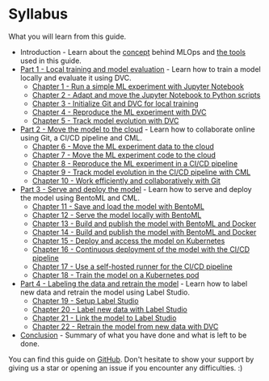 # Syllabus

What you will learn from this guide.

- Introduction - Learn about the [concept](./concept.md) behind MLOps and
  [the tools](./tools.md) used in this guide.
- [Part 1 - Local training and model evaluation](./part-1-local-training-and-model-evaluation/introduction.md) -
  Learn how to train a model locally and evaluate it using DVC.
    - [Chapter 1 - Run a simple ML experiment with Jupyter Notebook](./part-1-local-training-and-model-evaluation/chapter-1-run-a-simple-ml-experiment-with-jupyter-notebook.md)
    - [Chapter 2 - Adapt and move the Jupyter Notebook to Python scripts](./part-1-local-training-and-model-evaluation/chapter-2-adapt-and-move-the-jupyter-notebook-to-python-scripts.md)
    - [Chapter 3 - Initialize Git and DVC for local training](./part-1-local-training-and-model-evaluation/chapter-3-initialize-git-and-dvc-for-local-training.md)
    - [Chapter 4 - Reproduce the ML experiment with DVC](./part-1-local-training-and-model-evaluation/chapter-4-reproduce-the-ml-experiment-with-dvc.md)
    - [Chapter 5 - Track model evolution with DVC](./part-1-local-training-and-model-evaluation/chapter-5-track-model-evolution-with-dvc.md)
- [Part 2 - Move the model to the cloud](./part-2-move-the-model-to-the-cloud/introduction.md) -
  Learn how to collaborate online using Git, a CI/CD pipeline and CML.
    - [Chapter 6 - Move the ML experiment data to the cloud](./part-2-move-the-model-to-the-cloud/chapter-6-move-the-ml-experiment-code-to-the-cloud.md)
    - [Chapter 7 - Move the ML experiment code to the cloud](./part-2-move-the-model-to-the-cloud/chapter-7-move-the-ml-experiment-data-to-the-cloud.md)
    - [Chapter 8 - Reproduce the ML experiment in a CI/CD pipeline](./part-2-move-the-model-to-the-cloud/chapter-8-reproduce-the-ml-experiment-in-a-cicd-pipeline.md)
    - [Chapter 9 - Track model evolution in the CI/CD pipeline with CML](./part-2-move-the-model-to-the-cloud/chapter-9-track-model-evolution-in-the-cicd-pipeline-with-cml.md)
    - [Chapter 10 - Work efficiently and collaboratively with Git](./part-2-move-the-model-to-the-cloud/chapter-10-work-efficiently-and-collaboratively-with-git.md)
- [Part 3 - Serve and deploy the model](./part-3-serve-and-deploy-the-model/introduction.md) -
  Learn how to serve and deploy the model using BentoML and CML.
    - [Chapter 11 - Save and load the model with BentoML](./part-3-serve-and-deploy-the-model/chapter-11-save-and-load-the-model-with-bentoml.md)
    - [Chapter 12 - Serve the model locally with BentoML](./part-3-serve-and-deploy-the-model/chapter-12-serve-the-model-locally-with-bentoml.md)
    - [Chapter 13 - Build and publish the model with BentoML and Docker](./part-3-serve-and-deploy-the-model/chapter-13-build-and-publish-the-model-with-bentoml-and-docker-locally.md)
    - [Chapter 14 - Build and publish the model with BentoML and Docker](./part-3-serve-and-deploy-the-model/chapter-14-build-and-publish-the-model-with-bentoml-and-docker-with-the-cicd-pipeline.md)
    - [Chapter 15 - Deploy and access the model on Kubernetes](./part-3-serve-and-deploy-the-model/chapter-15-deploy-and-access-the-model-on-kubernetes.md)
    - [Chapter 16 - Continuous deployment of the model with the CI/CD pipeline](./part-3-serve-and-deploy-the-model/chapter-16-continuous-deployment-of-the-model-with-the-cicd-pipeline.md)
    - [Chapter 17 - Use a self-hosted runner for the CI/CD pipeline](./part-3-serve-and-deploy-the-model/chapter-17-use-a-self-hosted-runner-for-the-cicd-pipeline.md)
    - [Chapter 18 - Train the model on a Kubernetes pod](./part-3-serve-and-deploy-the-model/chapter-18-train-the-model-on-a-kubernetes-pod.md)
- [Part 4 - Labeling the data and retrain the model](./part-4-labeling-the-data-and-retrain/introduction.md) -
  Learn how to label new data and retrain the model using Label Studio.
    - [Chapter 19 - Setup Label Studio](./part-4-labeling-the-data-and-retrain/chapter-19-setup-label-studio.md)
    - [Chapter 20 - Label new data with Label Studio](./part-4-labeling-the-data-and-retrain/chapter-20-label-new-data-with-label-studio.md)
    - [Chapter 21 - Link the model to Label Studio](./part-4-labeling-the-data-and-retrain/chapter-21-link-the-model-to-label-studio.md)
    - [Chapter 22 - Retrain the model from new data with DVC](./part-4-labeling-the-data-and-retrain/chapter-22-retrain-the-model-from-new-data-with-dvc.md)
- [Conclusion](./conclusion.md) - Summary of what you have done and what is left
  to be done.

You can find this guide on
[GitHub](https://github.com/swiss-ai-center/a-guide-to-mlops). Don't hesitate to
show your support by giving us a star or opening an issue if you encounter any
difficulties. :)
